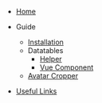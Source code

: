 - [Home](/)
- Guide

    - [Installation](installation.md)
    - Datatables
        - [Helper](datatables-helper.md)
        - [Vue Component](datatables-vue.md)
    - [Avatar Cropper](avatar-cropper.md)
- [Useful Links](useful-links.md)
    
